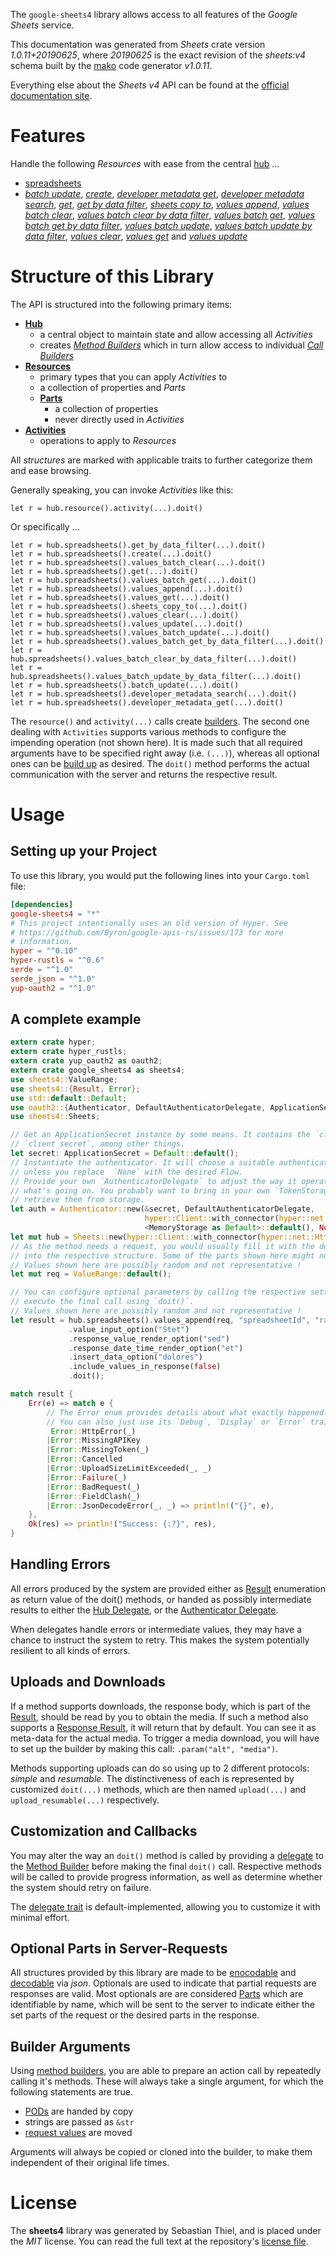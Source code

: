 <!---
DO NOT EDIT !
This file was generated automatically from 'src/mako/api/README.md.mako'
DO NOT EDIT !
-->
The `google-sheets4` library allows access to all features of the *Google Sheets* service.

This documentation was generated from *Sheets* crate version *1.0.11+20190625*, where *20190625* is the exact revision of the *sheets:v4* schema built by the [mako](http://www.makotemplates.org/) code generator *v1.0.11*.

Everything else about the *Sheets* *v4* API can be found at the
[official documentation site](https://developers.google.com/sheets/).
# Features

Handle the following *Resources* with ease from the central [hub](https://docs.rs/google-sheets4/1.0.11+20190625/google_sheets4/struct.Sheets.html) ... 

* [spreadsheets](https://docs.rs/google-sheets4/1.0.11+20190625/google_sheets4/struct.Spreadsheet.html)
 * [*batch update*](https://docs.rs/google-sheets4/1.0.11+20190625/google_sheets4/struct.SpreadsheetBatchUpdateCall.html), [*create*](https://docs.rs/google-sheets4/1.0.11+20190625/google_sheets4/struct.SpreadsheetCreateCall.html), [*developer metadata get*](https://docs.rs/google-sheets4/1.0.11+20190625/google_sheets4/struct.SpreadsheetDeveloperMetadataGetCall.html), [*developer metadata search*](https://docs.rs/google-sheets4/1.0.11+20190625/google_sheets4/struct.SpreadsheetDeveloperMetadataSearchCall.html), [*get*](https://docs.rs/google-sheets4/1.0.11+20190625/google_sheets4/struct.SpreadsheetGetCall.html), [*get by data filter*](https://docs.rs/google-sheets4/1.0.11+20190625/google_sheets4/struct.SpreadsheetGetByDataFilterCall.html), [*sheets copy to*](https://docs.rs/google-sheets4/1.0.11+20190625/google_sheets4/struct.SpreadsheetSheetCopyToCall.html), [*values append*](https://docs.rs/google-sheets4/1.0.11+20190625/google_sheets4/struct.SpreadsheetValueAppendCall.html), [*values batch clear*](https://docs.rs/google-sheets4/1.0.11+20190625/google_sheets4/struct.SpreadsheetValueBatchClearCall.html), [*values batch clear by data filter*](https://docs.rs/google-sheets4/1.0.11+20190625/google_sheets4/struct.SpreadsheetValueBatchClearByDataFilterCall.html), [*values batch get*](https://docs.rs/google-sheets4/1.0.11+20190625/google_sheets4/struct.SpreadsheetValueBatchGetCall.html), [*values batch get by data filter*](https://docs.rs/google-sheets4/1.0.11+20190625/google_sheets4/struct.SpreadsheetValueBatchGetByDataFilterCall.html), [*values batch update*](https://docs.rs/google-sheets4/1.0.11+20190625/google_sheets4/struct.SpreadsheetValueBatchUpdateCall.html), [*values batch update by data filter*](https://docs.rs/google-sheets4/1.0.11+20190625/google_sheets4/struct.SpreadsheetValueBatchUpdateByDataFilterCall.html), [*values clear*](https://docs.rs/google-sheets4/1.0.11+20190625/google_sheets4/struct.SpreadsheetValueClearCall.html), [*values get*](https://docs.rs/google-sheets4/1.0.11+20190625/google_sheets4/struct.SpreadsheetValueGetCall.html) and [*values update*](https://docs.rs/google-sheets4/1.0.11+20190625/google_sheets4/struct.SpreadsheetValueUpdateCall.html)




# Structure of this Library

The API is structured into the following primary items:

* **[Hub](https://docs.rs/google-sheets4/1.0.11+20190625/google_sheets4/struct.Sheets.html)**
    * a central object to maintain state and allow accessing all *Activities*
    * creates [*Method Builders*](https://docs.rs/google-sheets4/1.0.11+20190625/google_sheets4/trait.MethodsBuilder.html) which in turn
      allow access to individual [*Call Builders*](https://docs.rs/google-sheets4/1.0.11+20190625/google_sheets4/trait.CallBuilder.html)
* **[Resources](https://docs.rs/google-sheets4/1.0.11+20190625/google_sheets4/trait.Resource.html)**
    * primary types that you can apply *Activities* to
    * a collection of properties and *Parts*
    * **[Parts](https://docs.rs/google-sheets4/1.0.11+20190625/google_sheets4/trait.Part.html)**
        * a collection of properties
        * never directly used in *Activities*
* **[Activities](https://docs.rs/google-sheets4/1.0.11+20190625/google_sheets4/trait.CallBuilder.html)**
    * operations to apply to *Resources*

All *structures* are marked with applicable traits to further categorize them and ease browsing.

Generally speaking, you can invoke *Activities* like this:

```Rust,ignore
let r = hub.resource().activity(...).doit()
```

Or specifically ...

```ignore
let r = hub.spreadsheets().get_by_data_filter(...).doit()
let r = hub.spreadsheets().create(...).doit()
let r = hub.spreadsheets().values_batch_clear(...).doit()
let r = hub.spreadsheets().get(...).doit()
let r = hub.spreadsheets().values_batch_get(...).doit()
let r = hub.spreadsheets().values_append(...).doit()
let r = hub.spreadsheets().values_get(...).doit()
let r = hub.spreadsheets().sheets_copy_to(...).doit()
let r = hub.spreadsheets().values_clear(...).doit()
let r = hub.spreadsheets().values_update(...).doit()
let r = hub.spreadsheets().values_batch_update(...).doit()
let r = hub.spreadsheets().values_batch_get_by_data_filter(...).doit()
let r = hub.spreadsheets().values_batch_clear_by_data_filter(...).doit()
let r = hub.spreadsheets().values_batch_update_by_data_filter(...).doit()
let r = hub.spreadsheets().batch_update(...).doit()
let r = hub.spreadsheets().developer_metadata_search(...).doit()
let r = hub.spreadsheets().developer_metadata_get(...).doit()
```

The `resource()` and `activity(...)` calls create [builders][builder-pattern]. The second one dealing with `Activities` 
supports various methods to configure the impending operation (not shown here). It is made such that all required arguments have to be 
specified right away (i.e. `(...)`), whereas all optional ones can be [build up][builder-pattern] as desired.
The `doit()` method performs the actual communication with the server and returns the respective result.

# Usage

## Setting up your Project

To use this library, you would put the following lines into your `Cargo.toml` file:

```toml
[dependencies]
google-sheets4 = "*"
# This project intentionally uses an old version of Hyper. See
# https://github.com/Byron/google-apis-rs/issues/173 for more
# information.
hyper = "^0.10"
hyper-rustls = "^0.6"
serde = "^1.0"
serde_json = "^1.0"
yup-oauth2 = "^1.0"
```

## A complete example

```Rust
extern crate hyper;
extern crate hyper_rustls;
extern crate yup_oauth2 as oauth2;
extern crate google_sheets4 as sheets4;
use sheets4::ValueRange;
use sheets4::{Result, Error};
use std::default::Default;
use oauth2::{Authenticator, DefaultAuthenticatorDelegate, ApplicationSecret, MemoryStorage};
use sheets4::Sheets;

// Get an ApplicationSecret instance by some means. It contains the `client_id` and 
// `client_secret`, among other things.
let secret: ApplicationSecret = Default::default();
// Instantiate the authenticator. It will choose a suitable authentication flow for you, 
// unless you replace  `None` with the desired Flow.
// Provide your own `AuthenticatorDelegate` to adjust the way it operates and get feedback about 
// what's going on. You probably want to bring in your own `TokenStorage` to persist tokens and
// retrieve them from storage.
let auth = Authenticator::new(&secret, DefaultAuthenticatorDelegate,
                              hyper::Client::with_connector(hyper::net::HttpsConnector::new(hyper_rustls::TlsClient::new())),
                              <MemoryStorage as Default>::default(), None);
let mut hub = Sheets::new(hyper::Client::with_connector(hyper::net::HttpsConnector::new(hyper_rustls::TlsClient::new())), auth);
// As the method needs a request, you would usually fill it with the desired information
// into the respective structure. Some of the parts shown here might not be applicable !
// Values shown here are possibly random and not representative !
let mut req = ValueRange::default();

// You can configure optional parameters by calling the respective setters at will, and
// execute the final call using `doit()`.
// Values shown here are possibly random and not representative !
let result = hub.spreadsheets().values_append(req, "spreadsheetId", "range")
             .value_input_option("Stet")
             .response_value_render_option("sed")
             .response_date_time_render_option("et")
             .insert_data_option("dolores")
             .include_values_in_response(false)
             .doit();

match result {
    Err(e) => match e {
        // The Error enum provides details about what exactly happened.
        // You can also just use its `Debug`, `Display` or `Error` traits
         Error::HttpError(_)
        |Error::MissingAPIKey
        |Error::MissingToken(_)
        |Error::Cancelled
        |Error::UploadSizeLimitExceeded(_, _)
        |Error::Failure(_)
        |Error::BadRequest(_)
        |Error::FieldClash(_)
        |Error::JsonDecodeError(_, _) => println!("{}", e),
    },
    Ok(res) => println!("Success: {:?}", res),
}

```
## Handling Errors

All errors produced by the system are provided either as [Result](https://docs.rs/google-sheets4/1.0.11+20190625/google_sheets4/enum.Result.html) enumeration as return value of 
the doit() methods, or handed as possibly intermediate results to either the 
[Hub Delegate](https://docs.rs/google-sheets4/1.0.11+20190625/google_sheets4/trait.Delegate.html), or the [Authenticator Delegate](https://docs.rs/yup-oauth2/*/yup_oauth2/trait.AuthenticatorDelegate.html).

When delegates handle errors or intermediate values, they may have a chance to instruct the system to retry. This 
makes the system potentially resilient to all kinds of errors.

## Uploads and Downloads
If a method supports downloads, the response body, which is part of the [Result](https://docs.rs/google-sheets4/1.0.11+20190625/google_sheets4/enum.Result.html), should be
read by you to obtain the media.
If such a method also supports a [Response Result](https://docs.rs/google-sheets4/1.0.11+20190625/google_sheets4/trait.ResponseResult.html), it will return that by default.
You can see it as meta-data for the actual media. To trigger a media download, you will have to set up the builder by making
this call: `.param("alt", "media")`.

Methods supporting uploads can do so using up to 2 different protocols: 
*simple* and *resumable*. The distinctiveness of each is represented by customized 
`doit(...)` methods, which are then named `upload(...)` and `upload_resumable(...)` respectively.

## Customization and Callbacks

You may alter the way an `doit()` method is called by providing a [delegate](https://docs.rs/google-sheets4/1.0.11+20190625/google_sheets4/trait.Delegate.html) to the 
[Method Builder](https://docs.rs/google-sheets4/1.0.11+20190625/google_sheets4/trait.CallBuilder.html) before making the final `doit()` call. 
Respective methods will be called to provide progress information, as well as determine whether the system should 
retry on failure.

The [delegate trait](https://docs.rs/google-sheets4/1.0.11+20190625/google_sheets4/trait.Delegate.html) is default-implemented, allowing you to customize it with minimal effort.

## Optional Parts in Server-Requests

All structures provided by this library are made to be [enocodable](https://docs.rs/google-sheets4/1.0.11+20190625/google_sheets4/trait.RequestValue.html) and 
[decodable](https://docs.rs/google-sheets4/1.0.11+20190625/google_sheets4/trait.ResponseResult.html) via *json*. Optionals are used to indicate that partial requests are responses 
are valid.
Most optionals are are considered [Parts](https://docs.rs/google-sheets4/1.0.11+20190625/google_sheets4/trait.Part.html) which are identifiable by name, which will be sent to 
the server to indicate either the set parts of the request or the desired parts in the response.

## Builder Arguments

Using [method builders](https://docs.rs/google-sheets4/1.0.11+20190625/google_sheets4/trait.CallBuilder.html), you are able to prepare an action call by repeatedly calling it's methods.
These will always take a single argument, for which the following statements are true.

* [PODs][wiki-pod] are handed by copy
* strings are passed as `&str`
* [request values](https://docs.rs/google-sheets4/1.0.11+20190625/google_sheets4/trait.RequestValue.html) are moved

Arguments will always be copied or cloned into the builder, to make them independent of their original life times.

[wiki-pod]: http://en.wikipedia.org/wiki/Plain_old_data_structure
[builder-pattern]: http://en.wikipedia.org/wiki/Builder_pattern
[google-go-api]: https://github.com/google/google-api-go-client

# License
The **sheets4** library was generated by Sebastian Thiel, and is placed 
under the *MIT* license.
You can read the full text at the repository's [license file][repo-license].

[repo-license]: https://github.com/Byron/google-apis-rsblob/master/LICENSE.md
